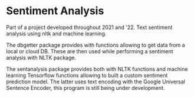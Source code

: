 # Sentiment Analysis
Part of a project developed throughout 2021 and '22. Text sentiment analysis using nltk and machine learning.

The dbgetter package provides with functions allowing to get data from a local or cloud DB.
These are then used while performing a sentiment analysis with NLTK package.

The sentanalysis package provides both with NLTK functions and machine learning Tensorflow functions allowing
to built a custom sentiment prediction model.
The latter uses text encoding with the Google Universal Sentence Encoder, this program is still being under
development.
